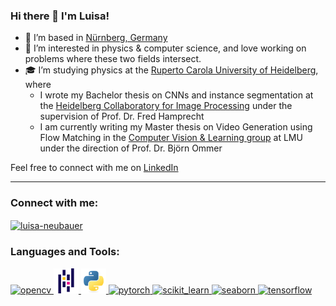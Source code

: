 

### Hi there 👋 I'm Luisa!

- 📍 I’m based in [Nürnberg, Germany](https://www.google.com/maps/place/Nürnberg,+Germany/)
- 🧠 I’m interested in physics & computer science, and love working on problems where these two fields intersect.
- 🎓 I’m studying physics at the [Ruperto Carola University of Heidelberg](https://www.uni-heidelberg.de/), where  
    - I wrote my Bachelor thesis on CNNs and instance segmentation at the [Heidelberg Collaboratory for Image Processing](https://hci.iwr.uni-heidelberg.de) under the supervision of Prof. Dr. Fred Hamprecht
    - I am currently writing my Master thesis on Video Generation using Flow Matching in the [Computer Vision & Learning group](https://ommer-lab.com/people/ommer/) at LMU under the direction of Prof. Dr. Björn Ommer
 
Feel free to connect with me on [LinkedIn](https://linkedin.com/in/luisa-neubauer) 

---

### Connect with me:
<p align="left">
<a href="https://linkedin.com/in/luisa-neubauer" target="blank"><img align="center" src="https://raw.githubusercontent.com/rahuldkjain/github-profile-readme-generator/master/src/images/icons/Social/linked-in-alt.svg" alt="luisa-neubauer" height="30" width="40" /></a>
</p>

### Languages and Tools:
<p align="left">
    <a href="https://opencv.org/" target="_blank" rel="noreferrer"> <img src="https://www.vectorlogo.zone/logos/opencv/opencv-icon.svg" alt="opencv" width="40" height="40"/> </a>
    <a href="https://pandas.pydata.org/" target="_blank" rel="noreferrer"> <img src="https://raw.githubusercontent.com/devicons/devicon/2ae2a900d2f041da66e950e4d48052658d850630/icons/pandas/pandas-original.svg" alt="pandas" width="40" height="40"/> </a>
    <a href="https://www.python.org" target="_blank" rel="noreferrer"> <img src="https://raw.githubusercontent.com/devicons/devicon/master/icons/python/python-original.svg" alt="python" width="40" height="40"/> </a>
    <a href="https://pytorch.org/" target="_blank" rel="noreferrer"> <img src="https://www.vectorlogo.zone/logos/pytorch/pytorch-icon.svg" alt="pytorch" width="40" height="40"/> </a>
    <a href="https://scikit-learn.org/" target="_blank" rel="noreferrer"> <img src="https://upload.wikimedia.org/wikipedia/commons/0/05/Scikit_learn_logo_small.svg" alt="scikit_learn" width="40" height="40"/> </a>
    <a href="https://seaborn.pydata.org/" target="_blank" rel="noreferrer"> <img src="https://seaborn.pydata.org/_images/logo-mark-lightbg.svg" alt="seaborn" width="40" height="40"/> </a>
    <a href="https://www.tensorflow.org" target="_blank" rel="noreferrer"> <img src="https://www.vectorlogo.zone/logos/tensorflow/tensorflow-icon.svg" alt="tensorflow" width="40" height="40"/> </a>
</p>
